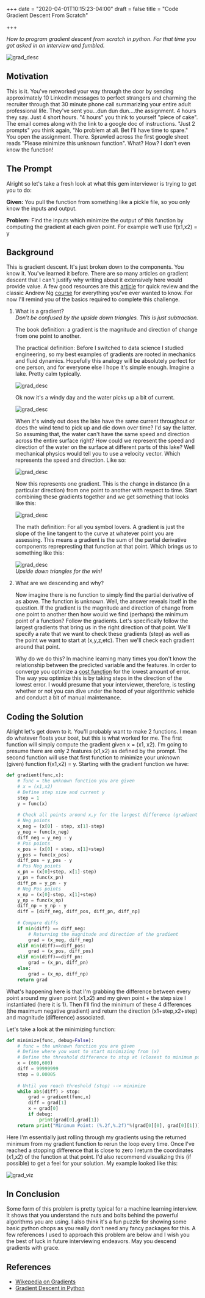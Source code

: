 +++
date = "2020-04-01T10:15:23-04:00"
draft = false
title = "Code Gradient Descent From Scratch"

+++

*How to program gradient descent from scratch in python. For that time you got asked in an interview and fumbled.*

![grad_desc](/img/grad_desc/cover.jpeg)

## Motivation

This is it. You've networked your way through the door by sending approximately 10 LinkedIn messages to perfect strangers and charming the recruiter through that 30 minute phone call summarizing your entire adult professional life. They've sent you...dun dun dun....the assignment. 4 hours they say. Just 4 short hours. "4 hours" you think to yourself "piece of cake". The email comes along with the link to a google doc of instructions. "Just 2 prompts" you think again, "No problem at all. Bet I'll have time to spare." You open the assignment. There. Sprawled across the first google sheet reads "Please minimize this unknown function". What? How? I don't even know the function! 

## The Prompt

Alright so let's take a fresh look at what this gem interviewer is trying to get you to do: 

**Given:** You pull the function from something like a pickle file, so you only know the inputs and output. 

**Problem:** Find the inputs which minimize the output of this function by computing the gradient at each given point. For example we'll use f(x1,x2) = y 

## Background

This is gradient descent. It's just broken down to the components. You know it. You've learned it before. There are so many articles on gradient descent that I can't justify why writing about it extensively here would provide value. A few good resources are this [article](https://towardsdatascience.com/understanding-the-mathematics-behind-gradient-descent-dde5dc9be06e) for quick review and the classic Andrew Ng [course](https://www.coursera.org/lecture/machine-learning/gradient-descent-8SpIM) for everything you've ever wanted to know. For now I'll remind you of the basics required to complete this challenge. 

1. What is a gradient? <br/>
	*Don't be confused by the upside down triangles. This is just subtraction.* <br/>
	
	The book definition: a gradient is the magnitude and direction of change from one point to another.
	
	The practical definition: Before I switched to data science I studied engineering, so my best examples of gradients are rooted in mechanics and fluid dynamics. Hopefully this analogy will be absolutely perfect for one person, and for everyone else I hope it's simple enough. Imagine a lake. Pretty calm typically. <br/>
	
	![grad_desc](/img/grad_desc/calm_lake.jpg)
	
	Ok now it's a windy day and the water picks up a bit of current.
	
	![grad_desc](/img/grad_desc/windy-lake-provincial.jpeg)
	
	When it's windy out does the lake have the same current throughout or does the wind tend to pick up and die down over time? I'd say the latter. So assuming that, the water can't have the same speed and direction across the entire surface right? How could we represent the speed and direction of the water on the surface at different parts of this lake? Well mechanical physics would tell you to use a velocity vector. Which represents the speed and direction. Like so:
	
	![grad_desc](/img/grad_desc/vel_vec.png)
	
	Now this represents one gradient. This is the change in distance (in a particular direction) from one point to another with respect to time. Start combining these gradients together and we get something that looks like this:
	
	![grad_desc](/img/grad_desc/vel_grad.png)
	
	The math definition: For all you symbol lovers. A gradient is just the slope of the line tangent to the curve at whatever point you are assessing. This means a gradient is the sum of the partial derivative components reprepresting that function at that point. Which brings us to something like this:
	
	![grad_desc](/img/grad_desc/grad_eq.png) <br/>
	*Upside down triangles for the win!*

2. What are we descending and why?

	Now imagine there is no function to simply find the partial derivative of as above. The function is unknown. Well, the answer reveals itself in the question. If the gradient is the magnitude and direction of change from one point to another then how would we find (perhaps) the minimum point of a function? Follow the gradients. Let's specifically follow the largest gradients that bring us in the right direction of that point. We'll specify a rate that we want to check these gradients (step) as well as the point we want to start at (x,y,z,etc). Then we'll check each gradient around that point. 
	
	Why do we do this? In machine learning many times you don't know the relationship between the predicted variable and the features. In order to converge you optimize a [cost function](https://towardsdatascience.com/coding-deep-learning-for-beginners-linear-regression-part-2-cost-function-49545303d29f) for the lowest amount of error. The way you optimize this is by taking steps in the direction of the lowest error. I would presume that your interviewer, therefore, is testing whether or not you can dive under the hood of your algorithmic vehicle and conduct a bit of manual maintenance. 
	
## Coding the Solution

Alright let's get down to it. You'll probably want to make 2 functions. I mean do whatever floats your boat, but this is what worked for me. The first function will simply compute the gradient given x = (x1, x2). I'm going to presume there are only 2 features (x1,x2) as defined by the prompt. The second function will use that first function to minimize your unknown (given) function f(x1,x2) = y. Starting with the gradient function we have:

```python
def gradient(func,x):
	# func = the unknown function you are given
	# x = (x1,x2) 
    # Define step size and current y
    step = 1
    y = func(x)
    
    # Check all points around x,y for the largest difference (gradient magnitude)
    # Neg points 
    x_neg = (x[0] - step, x[1]-step)
    y_neg = func(x_neg)
    diff_neg = y_neg - y
    # Pos points
    x_pos = (x[0] + step, x[1]+step)
    y_pos = func(x_pos)
    diff_pos = y_pos - y
    # Pos Neg points 
    x_pn = (x[0]+step, x[1]-step)
    y_pn = func(x_pn)
    diff_pn = y_pn - y
    # Neg Pos points
    x_np = (x[0]-step, x[1]+step)
    y_np = func(x_np)
    diff_np = y_np - y
    diff = [diff_neg, diff_pos, diff_pn, diff_np]
    
    # Compare diffs
    if min(diff) == diff_neg:
        # Returning the magnitude and direction of the gradient
        grad = (x_neg, diff_neg)
    elif min(diff)==diff_pos:
        grad = (x_pos, diff_pos)
    elif min(diff)==diff_pn:
        grad = (x_pn, diff_pn)
    else:
        grad = (x_np, diff_np)
    return grad
```
What's happening here is that I'm grabbing the difference between every point around my given point (x1,x2) and my given point + the step size I instantiated (here it is 1). Then I'll find the minimum of these 4 differences (the maximum negative gradient) and return the direction (x1+step,x2+step) and magnitude (difference) associated. 

Let's take a look at the minimizing function:

```python
def minimize(func, debug=False):
	# func = the unknown function you are given
	# Define where you want to start minimizing from (x)
	# Define the threshold difference to stop at (closest to minimum point)
    x = (600,600)
    diff = 99999999
    stop = 0.00005
    
    # Until you reach threshold (stop) --> minimize
    while abs(diff) > stop:
        grad = gradient(func,x)
        diff = grad[1]
        x = grad[0]
        if debug:
            print(grad[0],grad[1])
    return print("Minimum Point: (%.2f,%.2f)"%(grad[0][0], grad[0][1]))
```
Here I'm essentially just rolling through my gradients using the returned minimum from my gradient function to rerun the loop every time. Once I've reached a stopping difference that is close to zero I return the coordinates (x1,x2) of the function at that point. I'd also recommend visualizing this (if possible) to get a feel for your solution. My example looked like this:

![grad_viz](/img/grad_desc/grad_viz.png)

## In Conclusion

Some form of this problem is pretty typical for a machine learning interview. It shows that you understand the nuts and bolts behind the powerful algorithms you are using. I also think it's a fun puzzle for showing some basic python chops as you really don't need any fancy packages for this. A few references I used to approach this problem are below and I wish you the best of luck in future interviewing endeavors. May you descend gradients with grace.

## References 

- [Wikepedia on Gradients](https://en.wikipedia.org/wiki/Gradient) 
- [Gradient Descent in Python](https://towardsdatascience.com/gradient-descent-in-python-a0d07285742f)

